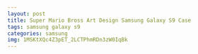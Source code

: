 ```yaml
---
layout: post
title: Super Mario Bross Art Design Samsung Galaxy S9 Case
tags: samsung galaxy s9
categories: samsung
img: 1MSKtXQc4Z3pET_2LCTPhmRDn3zW0IqBk
---
```

